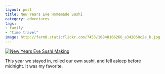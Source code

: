 ```yaml
---
layout: post
title: New Years Eve Homemade Sushi
category: adventures
tags:
- family
- "time travel"
image: http://farm8.staticflickr.com/7453/10848166266_a342068c2e_b.jpg
---
```

<div class="photos">
<a href="http://www.flickr.com/photos/katydecorah/10848166266/" title="New Years Eve Sushi Making by katydecorah, on Flickr"><img src="http://farm8.staticflickr.com/7453/10848166266_a342068c2e_b.jpg" class="pop-out" alt="New Years Eve Sushi Making"></a>
</div>

This year we stayed in, rolled our own sushi, and fell asleep before midnight. It was my favorite.